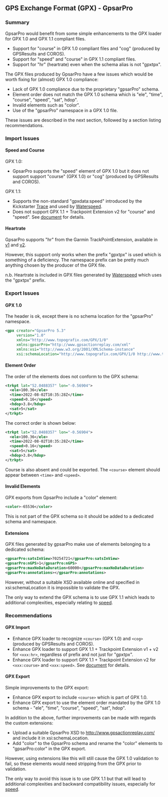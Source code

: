 ## GPS Exchange Format (GPX) - GpsarPro

### Summary

GpsarPro would benefit from some simple enhancements to the GPX loader for GPX 1.0 and GPX 1.1 compliant files.

- Support for "course" in GPX 1.0 compliant files and "cog" (produced by GPSResults and COROS).
- Support for "speed" and "course"  in GPX 1.1 compliant files.
- Support for "hr" (heartrate) even when the schema alias is not "gpxtpx".

The GPX files produced by GpsarPro have a few issues which would be worth fixing for (almost) GPX 1.0 compliance:

- Lack of GPX 1.0 compliance due to the proprietary "gpsarPro" schema.
- Element order does not match the GPX 1.0 schema which is "ele", "time", "course", "speed", "sat", hdop".
- Invalid elements such as "color".
- Use of the "gpsarPro" namespace in a GPX 1.0 file.

These issues are described in the next section, followed by a section listing recommendations.



### Import Issues

#### Speed and Course

GPX 1.0:

- GpsarPro supports the "speed" element of GPX 1.0 but it does not support support "course" (GPX 1.0) or "cog" (produced by GPSResults and COROS).

GPX 1.1:

- Supports the non-standard "gpxdata:speed" introduced by the Kickstarter [Trace](https://www.kickstarter.com/projects/activereplay/trace-the-most-advanced-activity-monitor-for-actio) and used by [Waterspeed](https://waterspeedapp.com/).
- Does not support GPX 1.1 + Trackpoint Extension v2 for "course" and "speed". See [document](../speed.md) for details.



#### Heartrate

GpsarPro supports "hr" from the Garmin TrackPointExtension, available in [v1](https://www8.garmin.com/xmlschemas/TrackPointExtensionv1.xsd) and [v2](https://www8.garmin.com/xmlschemas/TrackPointExtensionv2.xsd).

However, this support only works when the prefix "gpxtpx" is used which is something of a deficiency. The namespace prefix can be pretty much anything chosen by the producer of the GPX file.

n.b. Heartrate is included in GPX files generated by [Waterspeed](https://waterspeedapp.com/) which uses the "gpxtpx" prefix.



### Export Issues

#### GPX 1.0

The header is ok, except there is no schema location for the "gpsarPro" namespace.

```xml
<gpx creator="GpsarPro 5.3"
     version="1.0"
     xmlns="http://www.topografix.com/GPX/1/0"
     xmlns:gpsarPro="http://www.gpsactionreplay.com/xml"
     xmlns:xsi="http://www.w3.org/2001/XMLSchema-instance"
     xsi:schemaLocation="http://www.topografix.com/GPX/1/0 http://www.topografix.com/GPX/1/0/gpx.xsd">
```



#### Element Order

The order of the elements does not conform to the GPX schema:

```xml
<trkpt lat="52.0488357" lon="-0.56904">
  <ele>100.36</ele>
  <time>2022-08-02T10:35:28Z</time>
  <speed>0.16</speed>
  <hdop>3.8</hdop>
  <sat>5</sat>
</trkpt>
```

The correct order is shown below:

```xml
<trkpt lat="52.0488357" lon="-0.56904">
  <ele>100.36</ele>
  <time>2022-08-02T10:35:28Z</time>
  <speed>0.16</speed>
  <sat>5</sat>
  <hdop>3.8</hdop>
</trkpt>
```

Course is also absent and could be exported. The `<course>` element should appear between `<time>` and `<speed>`.



#### Invalid Elements

GPX exports from GpsarPro include a "color" element:

```xml
<color>-65536</color>
```

This is not part of the GPX schema so it should be added to a dedicated schema and namespace.



#### Extensions

GPX files generated by gpsarPro make use of elements belonging to a dedicated schema:

```xml
<gpsarPro:satsInView>70254721</gpsarPro:satsInView>
<gpsarPro:nGPS>1</gpsarPro:nGPS>
<gpsarPro:maxNoDataDuration>60000</gpsarPro:maxNoDataDuration>
<gpsarPro:annotations></gpsarPro:annotations>
```

However, without a suitable XSD available online and specified in xsi:schemaLocation it is impossible to validate the GPX.

The only way to extend the GPX schema is to use GPX 1.1 which leads to additional complexities, especially relating to [speed](../speed.md).



### Recommendations

#### GPX Import

- Enhance GPX loader to recognize `<course>` (GPX 1.0) and `<cog>` (produced by GPSResults and COROS).
- Enhance GPX loader to support GPX 1.1 + Trackpoint Extension v1 + v2 for `<xxx:hr>`, regardless of prefix and not just for "gpxtpx".
- Enhance GPX loader to support GPX 1.1 + Trackpoint Extension v2 for `<xxx:course>` and `<xxx:speed>`. See [document](../speed.md) for details.



#### GPX Export

Simple improvements to the GPX export:

- Enhance GPX export to include `<course>` which is part of GPX 1.0.
- Enhance GPX export to use the element order mandated by the GPX 1.0 schema - "ele", "time", "course", "speed", "sat", hdop".

In addition to the above, further improvements can be made with regards the custom extensions:

- Upload a suitable GpsarPro XSD to http://www.gpsactionreplay.com/ and include it in xsi:schemaLocation.
- Add "color" to the GpsarPro schema and rename the "color" elements to "gpsarPro:color" in the GPX export.

However, using extensions like this will still cause the GPX 1.0 validation to fail, so these elements would need stripping from the GPX prior to validation.

The only way to avoid this issue is to use GPX 1.1 but that will lead to additional complexities and backward compatibility issues, especially for [speed](../speed.md).
